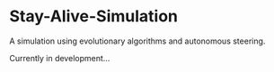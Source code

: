 # Stay-Alive-Simulation
A simulation using evolutionary algorithms and autonomous steering.


Currently in development...
